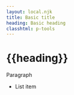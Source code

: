 ```yaml
---
layout: local.njk
title: Basic title
heading: Basic heading
classhtml: p-tools
---
```


# {{heading}}

Paragraph

* List item
